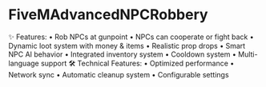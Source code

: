 # FiveMAdvancedNPCRobbery
✨ Features: • Rob NPCs at gunpoint • NPCs can cooperate or fight back • Dynamic loot system with money &amp; items • Realistic prop drops • Smart NPC AI behavior • Integrated inventory system • Cooldown system • Multi-language support  🛠️ Technical Features: • Optimized performance • Network sync • Automatic cleanup system • Configurable settings 
